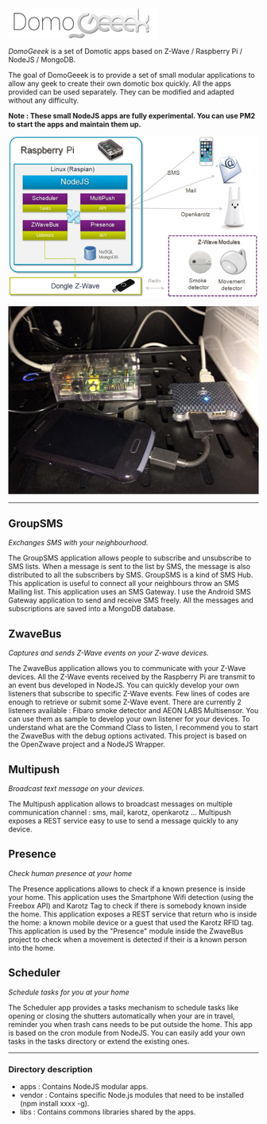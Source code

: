 ![DomoGeeek](./assets/img/logo.jpg "Domogeek")

*DomoGeeek* is a set of Domotic apps based on Z-Wave / Raspberry Pi / NodeJS / MongoDB.

The goal of DomoGeeek is to provide a set of small modular applications to allow any geek to create their own domotic box quickly.
All the apps provided can be used separately. They can be modified and adapted without any difficulty.

**Note : These small NodeJS apps are fully experimental. You can use PM2 to start the apps and maintain them up.**

![DomoGeeek Logical Architecture](./assets/img/architecture.jpg "Logical Architecture")

![DomoGeeek Physical Architecture](./assets/img/installation.jpg "Physical Architecture")

----

## GroupSMS 
*Exchanges SMS with your neighbourhood.*

The GroupSMS application allows people to subscribe and unsubscribe to SMS lists.
When a message is sent to the list by SMS, the message is also distributed to all the subscribers by SMS. GroupSMS is a kind of SMS Hub.
This application is useful to connect all your neighbours throw an SMS Mailing list.
This application uses an SMS Gateway. I use the Android SMS Gateway application to send and receive SMS freely.
All the messages and subscriptions are saved into a MongoDB database.

## ZwaveBus
*Captures and sends Z-Wave events on your Z-wave devices.*

The ZwaveBus application allows you to communicate with your Z-Wave devices. All the Z-Wave events received by the Raspberry Pi are transmit to an event bus developed in NodeJS.
You can quickly develop your own listeners that subscribe to specific Z-Wave events. Few lines of codes are enough to retrieve or submit some Z-Wave event.
There are currently 2 listeners available : Fibaro smoke detector and AEON LABS Multisensor. You can use them as sample to develop your own listener for your devices.
To understand what are the Command Class to listen, I recommend you to start the ZwaveBus with the debug options activated.
This project is based on the OpenZwave project and a NodeJS Wrapper.

## Multipush
*Broadcast text message on your devices.*

The Multipush application allows to broadcast messages on multiple communication channel : sms, mail, karotz, openkarotz ...
Multipush exposes a REST service easy to use to send a message quickly to any device.

## Presence
*Check human presence at your home*
 
The Presence applications allows to check if a known presence is inside your home. This application uses the Smartphone Wifi detection (using the Freebox API) and 
Karotz Tag to check if there is somebody known inside the home.
This application exposes a REST service that return who is inside the home: a known mobile device or a guest that used the Karotz RFID tag.
This application is used by the "Presence" module inside the ZwaveBus project to check when a movement is detected if their is a known person into the home.

## Scheduler
*Schedule tasks for you at your home*

The Scheduler app provides a tasks mechanism to schedule tasks like opening or closing the shutters automatically when your are in travel, reminder you when trash cans needs to be put outside the home.
This app is based on the cron module from NodeJS. You can easily add your own tasks in the tasks directory or extend the existing ones.

----
### Directory description

* apps : Contains NodeJS modular apps.
* vendor : Contains specific Node.js modules that need to be installed (npm install xxxx -g).
* libs  : Contains commons libraries shared by the apps.